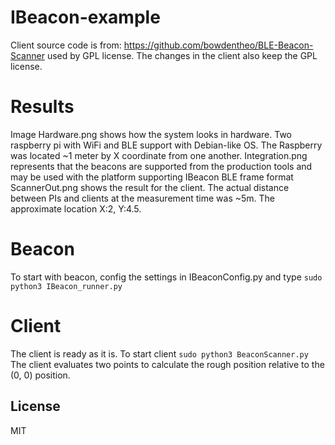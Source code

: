 # IBeacon-example

Client source code is from: https://github.com/bowdentheo/BLE-Beacon-Scanner used by GPL license.
The changes in the client also keep the GPL license.

# Results
Image Hardware.png shows how the system looks in hardware. Two raspberry pi with WiFi and BLE support with Debian-like OS. The Raspberry was located ~1 meter by X coordinate from one another.
Integration.png represents that the beacons are supported from the production tools and may be used with the platform supporting IBeacon BLE frame format
ScannerOut.png shows the result for the client. The actual distance between PIs and clients at the measurement time was ~5m. The approximate location X:2, Y:4.5.



# Beacon
To start with beacon, config the settings in IBeaconConfig.py and type ```sudo python3 IBeacon_runner.py```

# Client
The client is ready as it is. To start client ```sudo python3 BeaconScanner.py```
The client evaluates two points to calculate the rough position relative to the (0, 0) position. 

## License

MIT